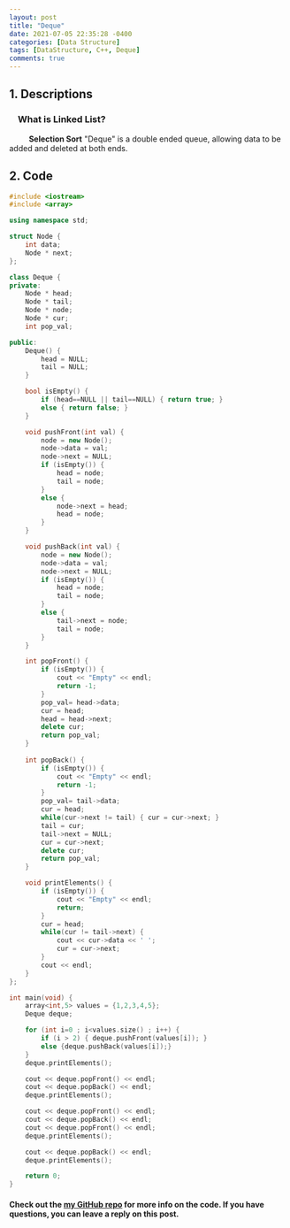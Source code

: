 ```yaml
---
layout: post
title: "Deque"
date: 2021-07-05 22:35:28 -0400
categories: [Data Structure]
tags: [DataStructure, C++, Deque]
comments: true
---
```


## 1. Descriptions
### &nbsp;&nbsp;&nbsp;&nbsp;What is Linked List?  
&nbsp;&nbsp;&nbsp;&nbsp;&nbsp;&nbsp;&nbsp;&nbsp; **Selection Sort** "Deque" is a double ended queue, allowing data to be added and deleted at both ends.   

## 2. Code
```cpp
#include <iostream>
#include <array>

using namespace std;

struct Node {
    int data;
    Node * next;
};

class Deque {
private:
    Node * head;
    Node * tail;
    Node * node;
    Node * cur;
    int pop_val;

public:
    Deque() {
        head = NULL;
        tail = NULL;
    }

    bool isEmpty() {
        if (head==NULL || tail==NULL) { return true; }
        else { return false; }
    }

    void pushFront(int val) {
        node = new Node();
        node->data = val;
        node->next = NULL;
        if (isEmpty()) {
            head = node;
            tail = node;
        }
        else {
            node->next = head;
            head = node;
        }
    }

    void pushBack(int val) {
        node = new Node();
        node->data = val;
        node->next = NULL;
        if (isEmpty()) {
            head = node;
            tail = node;
        }
        else {
            tail->next = node;
            tail = node;
        }
    }

    int popFront() {
        if (isEmpty()) {
            cout << "Empty" << endl;
            return -1;
        }
        pop_val= head->data;
        cur = head;
        head = head->next;
        delete cur;
        return pop_val;
    }
    
    int popBack() {
        if (isEmpty()) {
            cout << "Empty" << endl;
            return -1;
        }
        pop_val= tail->data;
        cur = head;
        while(cur->next != tail) { cur = cur->next; }
        tail = cur;
        tail->next = NULL;
        cur = cur->next;
        delete cur;
        return pop_val;
    }

    void printElements() {
        if (isEmpty()) {
            cout << "Empty" << endl;
            return;
        }
        cur = head;
        while(cur != tail->next) {
            cout << cur->data << ' ';
            cur = cur->next;
        }
        cout << endl;
    }
};

int main(void) {
    array<int,5> values = {1,2,3,4,5};
    Deque deque;

    for (int i=0 ; i<values.size() ; i++) {
        if (i > 2) { deque.pushFront(values[i]); }
        else {deque.pushBack(values[i]);}
    }
    deque.printElements();

    cout << deque.popFront() << endl;
    cout << deque.popBack() << endl;
    deque.printElements();

    cout << deque.popFront() << endl;
    cout << deque.popBack() << endl;
    cout << deque.popFront() << endl;
    deque.printElements();

    cout << deque.popBack() << endl;
    deque.printElements();

    return 0;
}
```

#### Check out the [my GitHub repo][hyuk-gh] for more info on the code. If you have questions, you can leave a reply on this post.
[hyuk-gh]:   https://github.com/dlgur1994/Algorithms/tree/master/DataStructure
